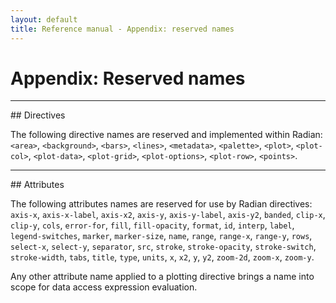 ```yaml
---
layout: default
title: Reference manual - Appendix: reserved names
---
```


# Appendix: Reserved names

<hr>
## Directives

The following directive names are reserved and implemented within
Radian: `<area>`, `<background>`, `<bars>`, `<lines>`, `<metadata>`,
`<palette>`, `<plot>`, `<plot-col>`, `<plot-data>`, `<plot-grid>`,
`<plot-options>`, `<plot-row>`, `<points>`.

<hr>
## Attributes

The following attributes names are reserved for use by Radian
directives: `axis-x`, `axis-x-label`, `axis-x2`, `axis-y`,
`axis-y-label`, `axis-y2`, `banded`, `clip-x`, `clip-y`, `cols`,
`error-for`, `fill`, `fill-opacity`, `format`, `id`, `interp`,
`label`, `legend-switches`, `marker`, `marker-size`, `name`, `range`,
`range-x`, `range-y`, `rows`, `select-x`, `select-y`, `separator`,
`src`, `stroke`, `stroke-opacity`, `stroke-switch`, `stroke-width`,
`tabs`, `title`, `type`, `units`, `x`, `x2`, `y`, `y2`, `zoom-2d`,
`zoom-x`, `zoom-y`.

Any other attribute name applied to a plotting
directive brings a name into scope for data access expression
evaluation.
